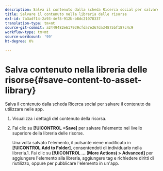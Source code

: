 ```yaml
---
description: Salva il contenuto dalla scheda Ricerca social per salvare il contenuto da utilizzare nelle app.
title: Salvare il contenuto nella libreria delle risorse
exl-id: 7a3adf14-2a93-4ef8-912b-b8dc21078337
translation-type: tm+mt
source-git-commit: a2449482e617939cfda7e367da34875bf187c4c9
workflow-type: tm+mt
source-wordcount: '99'
ht-degree: 0%

---
```


# Salva contenuto nella libreria delle risorse{#save-content-to-asset-library}

Salva il contenuto dalla scheda Ricerca social per salvare il contenuto da utilizzare nelle app.

1. Visualizza i dettagli del contenuto della risorsa.
1. Fai clic su **[!UICONTROL +Save]** per salvare l’elemento nel livello superiore della libreria delle risorse.

   Una volta salvato l&#39;elemento, il pulsante viene modificato in **[!UICONTROL Add to Folder]**, consentendoti di individuarlo nella libreria.1. Fai clic su **[!UICONTROL … (More Actions) > Advanced]** per aggiungere l&#39;elemento alla libreria, aggiungere tag e richiedere diritti di riutilizzo, oppure per pubblicare l&#39;elemento in un&#39;app.
